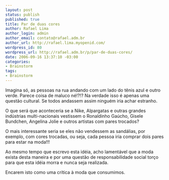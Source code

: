 ```yaml
--- 
layout: post
status: publish
published: true
title: Par de duas cores
author: Rafael Lima
author_login: admin
author_email: contato@rafael.adm.br
author_url: http://rafael.lima.myopenid.com/
wordpress_id: 80
wordpress_url: http://rafael.adm.br/p/par-de-duas-cores/
date: 2006-09-16 13:37:10 -03:00
categories: 
- Brainstorm
tags: 
- Brainstorm
---
```

Imagina s&oacute;, as pessoas na rua andando com um lado do t&ecirc;nis azul e outro verde. Parece coisa de maluco n&eacute;!?!? Na verdade isso &eacute; apenas uma quest&atilde;o cultural. Se todos andassem assim ningu&eacute;m iria achar estranho.

O que ser&aacute; que aconteceria se a Nike, Alpargatas e outras grandes ind&uacute;strias multi-nacionais vestissem o Ronaldinho Ga&uacute;cho, Gisele Bundchen, Angelina Jolie e outros artistas com pares trocados?

O mais interessante seria se eles n&atilde;o vendessem as sand&aacute;lias, por exemplo, com cores trocadas, ou seja, cada pessoa iria comprar dois pares para estar na moda!!!

Ao mesmo tempo que escrevo esta id&eacute;ia, acho lament&aacute;vel que a moda exista desta maneira e por uma quest&atilde;o de responsabilidade social tor&ccedil;o para que esta id&eacute;ia morra e nunca seja realizada.

Encarem isto como uma cr&iacute;tica &agrave; moda que consumimos.
